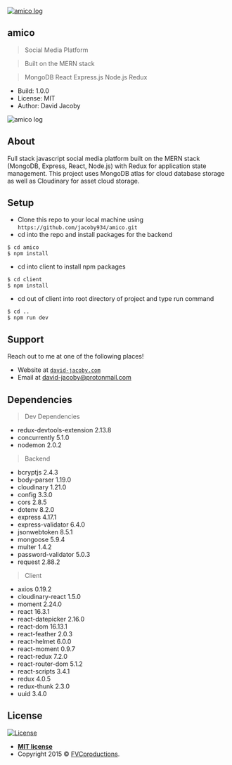 <a href="https://amico-david-jacoby.herokuapp.com/"><img src="https://raw.githubusercontent.com/jacoby934/amico/master/client/src/components/assets/amico-logo.png" title="amico" alt="amico log"></a>

## amico

> Social Media Platform

> Built on the MERN stack

> MongoDB React Express.js Node.js Redux

- Build: 1.0.0
- License: MIT
- Author: David Jacoby

<img src="http://g.recordit.co/b582KgpAep.gif" title="amico" alt="amico log">

## About

Full stack javascript social media platform built on the MERN stack (MongoDB, Express, React, Node.js) with Redux for
application state management. This project uses MongoDB atlas for cloud database storage as well as Cloudinary for asset cloud
storage.

## Setup

- Clone this repo to your local machine using `https://github.com/jacoby934/amico.git`
- cd into the repo and install packages for the backend

```shell
$ cd amico
$ npm install
```

- cd into client to install npm packages

```shell
$ cd client
$ npm install
```

- cd out of client into root directory of project and type run command

```shell
$ cd ..
$ npm run dev
```

## Support

Reach out to me at one of the following places!

- Website at <a href="https://david-jacoby.com" target="_blank">`david-jacoby.com`</a>
- Email at david-jacoby@protonmail.com

## Dependencies

> Dev Dependencies

- redux-devtools-extension 2.13.8
- concurrently 5.1.0
- nodemon 2.0.2

> Backend

- bcryptjs 2.4.3
- body-parser 1.19.0
- cloudinary 1.21.0
- config 3.3.0
- cors 2.8.5
- dotenv 8.2.0
- express 4.17.1
- express-validator 6.4.0
- jsonwebtoken 8.5.1
- mongoose 5.9.4
- multer 1.4.2
- password-validator 5.0.3
- request 2.88.2

> Client

- axios 0.19.2
- cloudinary-react 1.5.0
- moment 2.24.0
- react 16.3.1
- react-datepicker 2.16.0
- react-dom 16.13.1
- react-feather 2.0.3
- react-helmet 6.0.0
- react-moment 0.9.7
- react-redux 7.2.0
- react-router-dom 5.1.2
- react-scripts 3.4.1
- redux 4.0.5
- redux-thunk 2.3.0
- uuid 3.4.0

## License

[![License](http://img.shields.io/:license-mit-blue.svg?style=flat-square)](http://badges.mit-license.org)

- **[MIT license](http://opensource.org/licenses/mit-license.php)**
- Copyright 2015 © <a href="http://fvcproductions.com" target="_blank">FVCproductions</a>.

